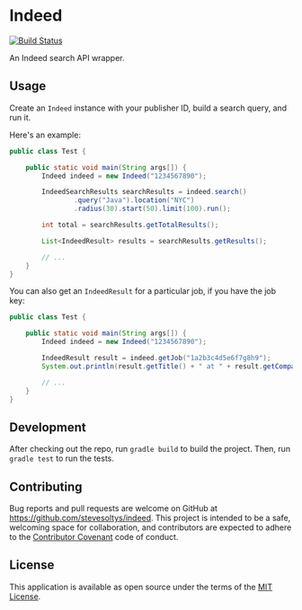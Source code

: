 # Indeed
[![Build Status](https://travis-ci.com/stevesoltys/indeed.svg?token=p8s7S7quPerPhARM711E&branch=master)](https://travis-ci.com/stevesoltys/indeed)

An Indeed search API wrapper.

## Usage
Create an `Indeed` instance with your publisher ID, build a search query, and run it.

Here's an example:
```java
public class Test {

    public static void main(String args[]) {
        Indeed indeed = new Indeed("1234567890");

        IndeedSearchResults searchResults = indeed.search()
                .query("Java").location("NYC")
                .radius(30).start(50).limit(100).run();

        int total = searchResults.getTotalResults();

        List<IndeedResult> results = searchResults.getResults();

        // ...
    }
}
```

You can also get an `IndeedResult` for a particular job, if you have the job key:
```java
public class Test {

    public static void main(String args[]) {
        Indeed indeed = new Indeed("1234567890");

        IndeedResult result = indeed.getJob("1a2b3c4d5e6f7g8h9");
        System.out.println(result.getTitle() + " at " + result.getCompany());

        // ...
    }
}
```


## Development
After checking out the repo, run `gradle build` to build the project. Then, run `gradle test` to run the tests.

## Contributing
Bug reports and pull requests are welcome on GitHub at https://github.com/stevesoltys/indeed. This project is intended
to be a safe, welcoming space for collaboration, and contributors are expected to adhere to the
[Contributor Covenant](http://contributor-covenant.org) code of conduct.

## License
This application is available as open source under the terms of the [MIT License](http://opensource.org/licenses/MIT).
